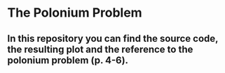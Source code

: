 # The Polonium Problem

## In this repository you can find the source code, the resulting plot and the reference to the polonium problem (p. 4-6).

